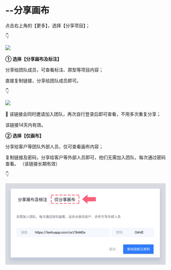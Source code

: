 # --分享画布

点击右上角的【更多】，选择【分享项目】； 

👇

![](https://images-cdn.shimo.im/0471FLWmI6MXBsXP/23.png!thumbnail)

**① 选择【分享画布及标注】** 

分享给团队成员，可查看标注、原型等项目内容； 

直接复制链接，分享给团队成员即可。 

👇

![](https://images-cdn.shimo.im/Pm3XQ216N9Yrsis6/24.png!thumbnail)

💌 该链接会同时邀请加入团队，再次自行登录后即可查看，不用多次重复分享；

该链接14天内有效。



**② 选择【仅画布】** 

分享给客户等团队外部人员，仅可查看画布内容； 

复制链接及密码，分享给客户等外部人员即可，他们无需加入团队，每次通过密码查看。 （该链接长期有效） 

👇

![](../../../.gitbook/assets/25.png)

  

